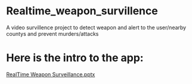 # Realtime_weapon_survillence
A video survillence project to detect weapon and alert to the user/nearby countys and prevent murders/attacks
# Here is the intro to the app:
[RealTime Weapon Surveillance.pptx](https://github.com/Anon3mou5/Realtime_weapon_survillence/files/8660954/RealTime.Weapon.Surveillance.pptx)
